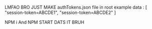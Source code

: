 LMFAO BRO
JUST MAKE  authTokens.json file in root
example data :
[
    "session-token=ABCDE1",
    "session-token=ABCDE2"
]

NPM i And NPM START
DATS IT BRUH